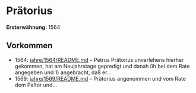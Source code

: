 # Prätorius

**Ersterwähnung:** 1564

## Vorkommen
- 1564: [jahre/1564/README.md](../jahre/1564/README.md) – Petrus Prätorius unverſehens
hierher gekommen, hat am Neujahrstage gepredigt und
danah ſih bei dem Rate angegeben und 1) angebracht,
daß er...
- 1569: [jahre/1569/README.md](../jahre/1569/README.md) – Prätorius angenommen und
vom Rate dem Paſtor und...
